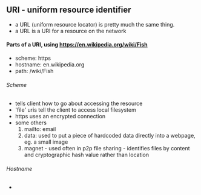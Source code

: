 ## URI - uniform resource identifier
- a URL (uniform resource locator) is pretty much the same thing.
- a URL is a URI for a resource on the network

#### Parts of a URI, using https://en.wikipedia.org/wiki/Fish
- scheme: https
- hostname: en.wikipedia.org
- path: /wiki/Fish

###### Scheme
- tells client how to go about accessing the resource
- 'file' uris tell the client to access local filesystem
- https uses an encrypted connection
- some others
  1. mailto: email
  2. data: used to put a piece of hardcoded data directly into a webpage, eg. a small image
  3. magnet - used often in p2p file sharing - identifies files by content
        and cryptographic hash value rather than location

###### Hostname
  -
